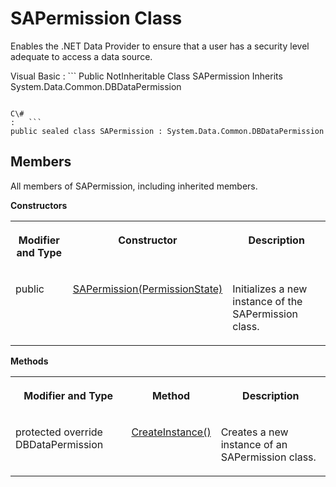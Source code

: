 <!-- loio3c1dca1d6c5f10149bcfda0f335f451f -->

# SAPermission Class

Enables the .NET Data Provider to ensure that a user has a security level adequate to access a data source.



Visual Basic
:   ```
Public NotInheritable Class SAPermission Inherits System.Data.Common.DBDataPermission
```

C\#
:   ```
public sealed class SAPermission : System.Data.Common.DBDataPermission
```



## Members

All members of SAPermission, including inherited members.

 **Constructors** 


<table>
<tr>
<th valign="top">

Modifier and Type



</th>
<th valign="top">

Constructor



</th>
<th valign="top">

Description



</th>
</tr>
<tr>
<td valign="top">

public



</td>
<td valign="top">

 [SAPermission\(PermissionState\)](sapermission-permissionstate-constructor-3c1dc25.md) 



</td>
<td valign="top">

Initializes a new instance of the SAPermission class.



</td>
</tr>
</table>

 **Methods** 


<table>
<tr>
<th valign="top">

Modifier and Type



</th>
<th valign="top">

Method



</th>
<th valign="top">

Description



</th>
</tr>
<tr>
<td valign="top">

protected override DBDataPermission



</td>
<td valign="top">

 [CreateInstance\(\)](createinstance-method-3c1dbac.md) 



</td>
<td valign="top">

Creates a new instance of an SAPermission class.



</td>
</tr>
</table>

